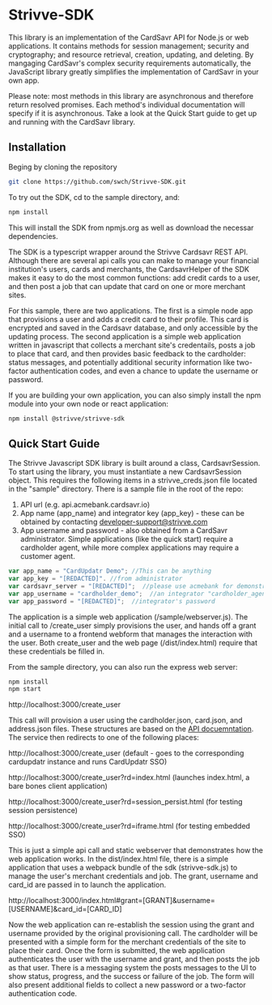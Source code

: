 # Strivve-SDK

This library is an implementation of the CardSavr API for Node.js or web applications. It contains methods for session management; security and cryptography; and resource retrieval, creation, updating, and deleting. By mangaging CardSavr's complex security requirements automatically, the JavaScript library greatly simplifies the implementation of CardSavr in your own app.

Please note: most methods in this library are asynchronous and therefore return resolved promises. Each method's individual documentation will specify if it is asynchronous.  Take a look at the Quick Start guide to get up and running with the CardSavr library.

## Installation

Beging by cloning the repository

```bash
git clone https://github.com/swch/Strivve-SDK.git
```

To try out the SDK, cd to the sample directory, and:

```bash
npm install
```

This will install the SDK from npmjs.org as well as download the necessar dependencies.

The SDK is a typescript wrapper around the Strivve Cardsavr REST API.  Although there are several api calls you can make to manage your financial institution's users, cards and merchants, the CardsavrHelper of the SDK makes it easy to do the most common functions:  add credit cards to a user, and then post a job that can update that card on one or more merchant sites.  

For this sample, there are two applications.  The first is a simple node app that provisions a user and adds a credit card to their profile.  This card is encrypted and saved in the Cardsavr database, and only accessible by the updating process.  The second application is a simple web application written in javascript that collects a merchant site's credentails, posts a job to place that card, and then provides basic feedback to the cardholder:  status messages, and potentially additional security information like two-factor authentication codes, and even a chance to update the username or password.

If you are building your own application, you can also simply install the npm module into your own node or react application:

```bash
npm install @strivve/strivve-sdk
```

## Quick Start Guide

The Strivve Javascript SDK library is built around a class, CardsavrSession. To start using the library, you must instantiate a new CardsavrSession object.  This requires the following items in a strivve_creds.json file located in the "sample" directory.  There is a sample file in the root of the repo:

1. API url (e.g. api.acmebank.cardsavr.io)
1. App name (app_name) and integrator key (app_key) - these can be obtained by contacting developer-support@strivve.com
1. App username and password - also obtained from a CardSavr administrator.  Simple applications (like the quick start) require a cardholder agent, while more complex applications may require a customer agent.

```javascript
var app_name = "CardUpdatr Demo"; //This can be anything
var app_key = "[REDACTED]". //from administrator
var cardsavr_server = "[REDACTED]";  //please use acmebank for demonstration purposes 
var app_username = "cardholder_demo";  //an integrator "cardholder_agent" that has the ability to provision users
var app_password = "[REDACTED]";  //integrator's password
```

The application is a simple web application (/sample/webserver.js).  The initial call to /create_user simply provisions the user, and hands off a grant and a username to a frontend webform that manages the interaction with the user.  Both create_user and the web page (/dist/index.html) require that these credentials be filled in.

From the sample directory, you can also run the express web server:

```bash
npm install
npm start
```

http://localhost:3000/create_user

This call will provision a user using the cardholder.json, card.json, and address.json files. These structures are based on the [API docuemntation](https://swch.github.io/slate).  The service then redirects to one of the following places:

http://localhost:3000/create_user (default - goes to the corresponding cardupdatr instance and runs CardUpdatr SSO)

http://localhost:3000/create_user?rd=index.html (launches index.html, a bare bones client application)

http://localhost:3000/create_user?rd=session_persist.html (for testing session persistence)

http://localhost:3000/create_user?rd=iframe.html (for testing embedded SSO)

This is just a simple api call and static webserver that demonstrates how the web application works.  In the dist/index.html file, there is a simple application that uses a webpack bundle of the sdk (strivve-sdk.js) to manage the user's merchant credentials and job.  The grant, username and card_id are passed in to launch the application.

http://localhost:3000/index.html#grant=[GRANT]&username=[USERNAME]&card_id=[CARD_ID]

Now the web application can re-establish the session using the grant and username provided by the original provisioning call.  The cardholder will be presented with a simple form for the merchant credentials of the site to place their card.  Once the form is submitted, the web application authenticates the user with the username and grant, and then posts the job as that user.  There is a messaging system the posts messages to the UI to show status, progress, and the success or failure of the job.  The form will also present additional fields to collect a new password or a two-factor authentication code.



